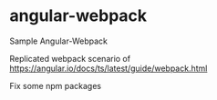 # angular-webpack
Sample Angular-Webpack

Replicated webpack scenario of https://angular.io/docs/ts/latest/guide/webpack.html

Fix some npm packages
